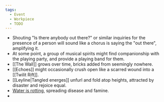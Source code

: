 ```yaml
---
tags:
  - Event
  - Workpiece
  - TODO
---
```

 - Shouting "Is there anybody out there?" or similar inquiries for the presence of a person will sound like a chorus is saying the "out there", amplifying it. 
- At some point, a group of musical spirits might find companionship with the playing party, and provide a playing band for them.
- [[The Wall]] grows over time, bricks added from seemingly nowhere. 
- [[Echoes]] might occasionally crush open like a scarred wound into a [[Twilit Rift]].
- [[Leyline|Tangled energes]] unfurl and fold atop heights, attracted by disaster and rejoice equal.
- [Water is rotting](Waterrot), spreading disease and famine. 
- 